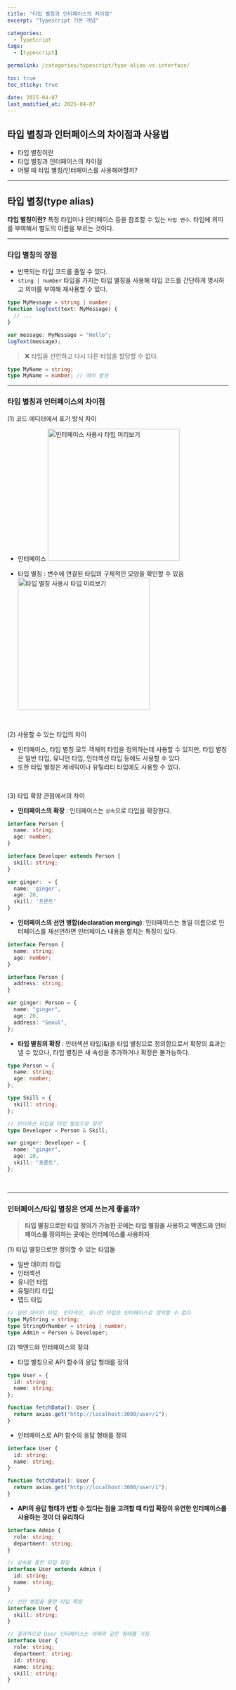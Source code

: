 ```yaml
---
title: "타입 별칭과 인터페이스의 차이점"
excerpt: "Typescript 기본 개념"

categories:
  - TypeScript
tags:
  - [typescript]

permalink: /categories/typescript/type-alias-vs-interface/

toc: true
toc_sticky: true

date: 2025-04-07
last_modified_at: 2025-04-07
---
```


## 타입 별칭과 인터페이스의 차이점과 사용법

- 타입 별칭이란
- 타입 별칭과 인터페이스의 차이점
- 어떨 때 타입 별칭/인터페이스를 사용해야할까?

---

## 타입 별칭(type alias)

**타입 별칭이란?** 특정 타입이나 인터페이스 등을 참조할 수 있는 `타입 변수`. 타입에 의미를 부여해서 별도의 이름을 부르는 것이다.

---

### 타입 별칭의 장점

- 반복되는 타입 코드를 줄일 수 있다.
- `sting | number` 타입을 가지는 타입 별칭을 사용해 타입 코드를 간단하게 명시하고 의미를 부여해 재사용할 수 있다.

```ts
type MyMessage = string | number;
function logText(text: MyMessage) {
  // ...
}

var message: MyMessage = "Hello";
logText(message);
```

> ❌ 타입을 선언하고 다시 다른 타입을 할당할 수 없다.

```ts
type MyName = string;
type MyName = number; // 에러 발생
```

---

### 타입 별칭과 인터페이스의 차이점

(1) 코드 에디터에서 표기 방식 차이

- 인터페이스
  <img src="/assets/images/posts_img/typescript-type-alias-vs-interface/interface-preview.png" alt="인터페이스 사용시 타입 미리보기" width="300"/>

- 타입 별칭 : 변수에 연결된 타입의 구체적인 모양을 확인할 수 있음
  <img src="/assets/images/posts_img/typescript-type-alias-vs-interface/type-alias-preview.png" alt="타입 별칭 사용시 타입 미리보기" width="300"/>

<br/>

(2) 사용할 수 있는 타입의 차이

- 인터페이스, 타입 별칭 모두 객체의 타입을 정의하는데 사용할 수 있지만, 타입 별칭은 일반 타입, 유니언 타입, 인터섹션 타입 등에도 사용할 수 있다.
- 또한 타입 별칭은 제네릭이나 유틸리티 타입에도 사용할 수 있다.

<br/>

(3) 타입 확장 관점에서의 차이

- **인터페이스의 확장** : 인터페이스는 `상속`으로 타입을 확장한다.

```ts
interface Person {
  name: string;
  age: number;
}

interface Developer extends Person {
  skill: string;
}

var ginger:  = {
  name: 'ginger',
  age: 20,
  skill: '프론트'
}
```

- **인터페이스의 선언 병합(declaration merging)**: 인터페이스는 동일 이름으로 인터페이스를 재선언하면 인터페이스 내용을 합치는 특징이 있다.

```ts
interface Person {
  name: string;
  age: number;
}

interface Person {
  address: string;
}

var ginger: Person = {
  name: "ginger",
  age: 20,
  address: "Seoul",
};
```

- **타입 별칭의 확장** : 인터섹션 타입(&)을 타입 별칭으로 정의함으로서 확장의 효과는 낼 수 있으나, 타입 별칭은 새 속성을 추가하거나 확장은 불가능하다.

```ts
type Person = {
  name: string;
  age: number;
};

type Skill = {
  skill: string;
};

// 인터섹션 타입을 타입 별칭으로 정의
type Developer = Person & Skill;

var ginger: Developer = {
  name: "ginger",
  age: 20,
  skill: "프론트",
};
```

<br/>

---

### 인터페이스/타입 별칭은 언제 쓰는게 좋을까?

> **타입 별칭으로만 타입 정의가 가능한 곳에는 타입 별칭을 사용하고 백엔드와 인터페이스를 정의하는 곳에는 인터페이스를 사용하자**

(1) 타입 별칭으로만 정의할 수 있는 타입들

- 일반 데이터 타입
- 인터섹션
- 유니언 타입
- 유틸리티 타입
- 맵드 타입

```ts
// 일반 데이터 타입, 인터섹션, 유니언 타입은 인터페이스로 정의할 수 없다
type MyString = string;
type StringOrNumber = string | number;
type Admin = Person & Developer;
```

(2) 백엔드와 인터페이스의 정의

- 타입 별칭으로 API 함수의 응답 형태를 정의

```ts
type User = {
  id: string;
  name: string;
};

function fetchData(): User {
  return axios.get("http://localhost:3000/user/1");
}
```

- 인터페이스로 API 함수의 응답 형태를 정의

```ts
interface User {
  id: string;
  name: string;
}

function fetchData(): User {
  return axios.get("http://localhost:3000/user/1");
}
```

- **API의 응답 형태가 변할 수 있다는 점을 고려할 때 타입 확장이 유연한 인터페이스를 사용하는 것이 더 유리하다**

```ts
interface Admin {
  role: string;
  department: string;
}

// 상속을 통한 타입 확장
interface User extends Admin {
  id: string;
  name: string;
}

// 선언 병합을 통한 타입 확장
interface User {
  skill: string;
}
```

```ts
// 결과적으로 User 인터페이스는 아래와 같은 형태를 가짐
interface User {
  role: string;
  department: string;
  id: string;
  name: string;
  skill: string;
}
```
